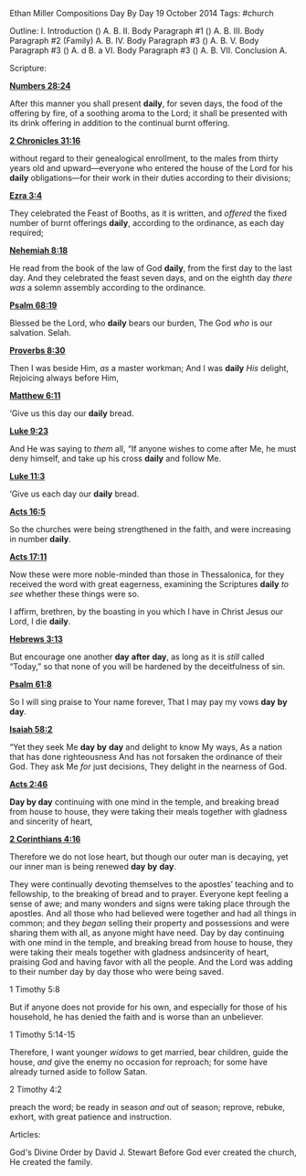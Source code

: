 Ethan Miller
Compositions
Day By Day
19 October 2014
Tags: #church

Outline:
	I. Introduction ()
        A. 
        B. 
	II. Body Paragraph #1 ()
        A. 
        B. 
	III. Body Paragraph #2 (Family)
        A. 
        B. 
	IV. Body Paragraph #3 ()
        A. 
        B. 
	V. Body Paragraph #3 ()
        A. d
        B. a
	VI. Body Paragraph #3 ()
        A. 
        B. 
	VII. Conclusion
	A. 


Scripture:

[**Numbers 28:24**](https://www.biblegateway.com/passage/?search=Numbers+28:24&version=NASB)

After this manner you shall present **daily**, for seven days, the food of the offering by fire, of a soothing aroma to the Lord; it shall be presented with its drink offering in addition to the continual burnt offering.

[**2 Chronicles 31:16**](https://www.biblegateway.com/passage/?search=2%20Chronicles+31:16&version=NASB)

without regard to their genealogical enrollment, to the males from thirty years old and upward—everyone who entered the house of the Lord for his **daily** obligations—for their work in their duties according to their divisions;

[**Ezra 3:4**](https://www.biblegateway.com/passage/?search=Ezra+3:4&version=NASB)

They celebrated the Feast of Booths, as it is written, and _offered_ the fixed number of burnt offerings **daily**, according to the ordinance, as each day required;

[**Nehemiah 8:18**](https://www.biblegateway.com/passage/?search=Nehemiah+8:18&version=NASB)

He read from the book of the law of God **daily**, from the first day to the last day. And they celebrated the feast seven days, and on the eighth day _there was_ a solemn assembly according to the ordinance.

[**Psalm 68:19**](https://www.biblegateway.com/passage/?search=Psalm+68:19&version=NASB)

Blessed be the Lord, who **daily** bears our burden, The God _who_ is our salvation. Selah.

[**Proverbs 8:30**](https://www.biblegateway.com/passage/?search=Proverbs+8:30&version=NASB)

Then I was beside Him, _as_ a master workman; And I was **daily** _His_ delight, Rejoicing always before Him,

[**Matthew 6:11**](https://www.biblegateway.com/passage/?search=Matthew+6:11&version=NASB)

‘Give us this day our **daily** bread.

[**Luke 9:23**](https://www.biblegateway.com/passage/?search=Luke+9:23&version=NASB)

And He was saying to _them_ all, “If anyone wishes to come after Me, he must deny himself, and take up his cross **daily** and follow Me.

[**Luke 11:3**](https://www.biblegateway.com/passage/?search=Luke+11:3&version=NASB)

‘Give us each day our **daily** bread.

[**Acts 16:5**](https://www.biblegateway.com/passage/?search=Acts+16:5&version=NASB)

So the churches were being strengthened in the faith, and were increasing in number **daily**.

[**Acts 17:11**](https://www.biblegateway.com/passage/?search=Acts+17:11&version=NASB)

Now these were more noble-minded than those in Thessalonica, for they received the word with great eagerness, examining the Scriptures **daily** _to see_ whether these things were so.

I affirm, brethren, by the boasting in you which I have in Christ Jesus our Lord, I die **daily**.

[**Hebrews 3:13**](https://www.biblegateway.com/passage/?search=Hebrews+3:13&version=NASB)

But encourage one another **day** **after** **day**, as long as it is _still_ called “Today,” so that none of you will be hardened by the deceitfulness of sin.

[**Psalm 61:8**](https://www.biblegateway.com/passage/?search=Psalm+61:8&version=NASB)

So I will sing praise to Your name forever, That I may pay my vows **day** **by** **day**.

[**Isaiah 58:2**](https://www.biblegateway.com/passage/?search=Isaiah+58:2&version=NASB)

“Yet they seek Me **day** **by** **day** and delight to know My ways, As a nation that has done righteousness And has not forsaken the ordinance of their God. They ask Me _for_ just decisions, They delight in the nearness of God.

[**Acts 2:46**](https://www.biblegateway.com/passage/?search=Acts+2:46&version=NASB)

**Day by day** continuing with one mind in the temple, and breaking bread from house to house, they were taking their meals together with gladness and sincerity of heart,

[**2 Corinthians 4:16**](https://www.biblegateway.com/passage/?search=2%20Corinthians+4:16&version=NASB)

Therefore we do not lose heart, but though our outer man is decaying, yet our inner man is being renewed **day** **by** **day**.

They were continually devoting themselves to the apostles’ teaching and to fellowship, to the breaking of bread and to prayer. Everyone kept feeling a sense of awe; and many wonders and signs were taking place through the apostles. And all those who had believed were together and had all things in common; and they _began_ selling their property and possessions and were sharing them with all, as anyone might have need. Day by day continuing with one mind in the temple, and breaking bread from house to house, they were taking their meals together with gladness andsincerity of heart, praising God and having favor with all the people. And the Lord was adding to their number day by day those who were being saved.

1 Timothy 5:8

But if anyone does not provide for his own, and especially for those of his household, he has denied the faith and is worse than an unbeliever.

1 Timothy 5:14-15

Therefore, I want younger _widows_ to get married, bear children, guide the house, _and_ give the enemy no occasion for reproach; for some have already turned aside to follow Satan.

2 Timothy 4:2

preach the word; be ready in season _and_ out of season; reprove, rebuke, exhort, with great patience and instruction.

Articles:

God's Divine Order
by David J. Stewart
Before God ever created the church, He created the family.